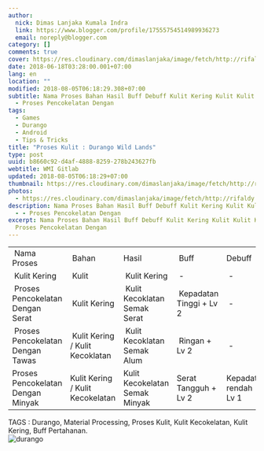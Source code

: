 ```yaml
---
author:
  nick: Dimas Lanjaka Kumala Indra
  link: https://www.blogger.com/profile/17555754514989936273
  email: noreply@blogger.com
category: []
comments: true
cover: https://res.cloudinary.com/dimaslanjaka/image/fetch/http://rifaldy.com/wp-content/uploads/2018/05/durango.png
date: 2018-06-18T03:28:00.001+07:00
lang: en
location: ""
modified: 2018-08-05T06:18:29.308+07:00
subtitle: Nama Proses Bahan Hasil Buff Debuff Kulit Kering Kulit Kulit Kering -
  - Proses Pencokelatan Dengan
tags:
  - Games
  - Durango
  - Android
  - Tips & Tricks
title: "Proses Kulit : Durango Wild Lands"
type: post
uuid: b8660c92-d4af-4888-8259-278b243627fb
webtitle: WMI Gitlab
updated: 2018-08-05T06:18:29+07:00
thumbnail: https://res.cloudinary.com/dimaslanjaka/image/fetch/http://rifaldy.com/wp-content/uploads/2018/05/durango.png
photos:
  - https://res.cloudinary.com/dimaslanjaka/image/fetch/http://rifaldy.com/wp-content/uploads/2018/05/durango.png
description: Nama Proses Bahan Hasil Buff Debuff Kulit Kering Kulit Kulit Kering
  - - Proses Pencokelatan Dengan
excerpt: Nama Proses Bahan Hasil Buff Debuff Kulit Kering Kulit Kulit Kering - -
  Proses Pencokelatan Dengan
---
```


<div class="overflow"><table> <tbody><tr>   <td>&nbsp;Nama Proses</td>   <td>&nbsp;Bahan</td>   <td>Hasil</td>   <td>&nbsp;Buff</td>   <td>Debuff&nbsp;</td>  </tr><tr>   <td>&nbsp;Kulit Kering</td>   <td>&nbsp;Kulit</td>   <td>&nbsp;Kulit Kering</td>   <td>&nbsp;-</td>   <td>&nbsp;-</td>  </tr><tr>   <td>&nbsp;Proses Pencokelatan Dengan Serat</td>   <td>&nbsp;Kulit Kering</td>   <td>&nbsp;Kulit Kecoklatan Semak Serat</td>   <td>&nbsp;Kepadatan Tinggi + Lv 2</td>   <td>&nbsp;-</td>  </tr><tr>   <td>&nbsp;Proses Pencokelatan Dengan Tawas</td>   <td>&nbsp;Kulit Kering / Kulit Kecoklatan</td>   <td>&nbsp;Kulit Kecoklatan Semak Alum</td>   <td>&nbsp;Ringan + Lv 2</td>   <td>&nbsp;-</td>  </tr><tr><td>Proses Pencokelatan Dengan Minyak</td><td>Kulit Kering / Kulit Kecokelatan</td><td>Kulit Kecokelatan Semak Minyak</td><td>Serat Tangguh + Lv 2</td><td>Kepadatan rendah - Lv 1</td></tr></tbody></table></div> TAGS : Durango, Material Processing, Proses Kulit, Kulit Kecokelatan, Kulit Kering, Buff Pertahanan.  <div><img src="https://res.cloudinary.com/dimaslanjaka/image/fetch/http://rifaldy.com/wp-content/uploads/2018/05/durango.png" title="durango" alt="durango"></div>